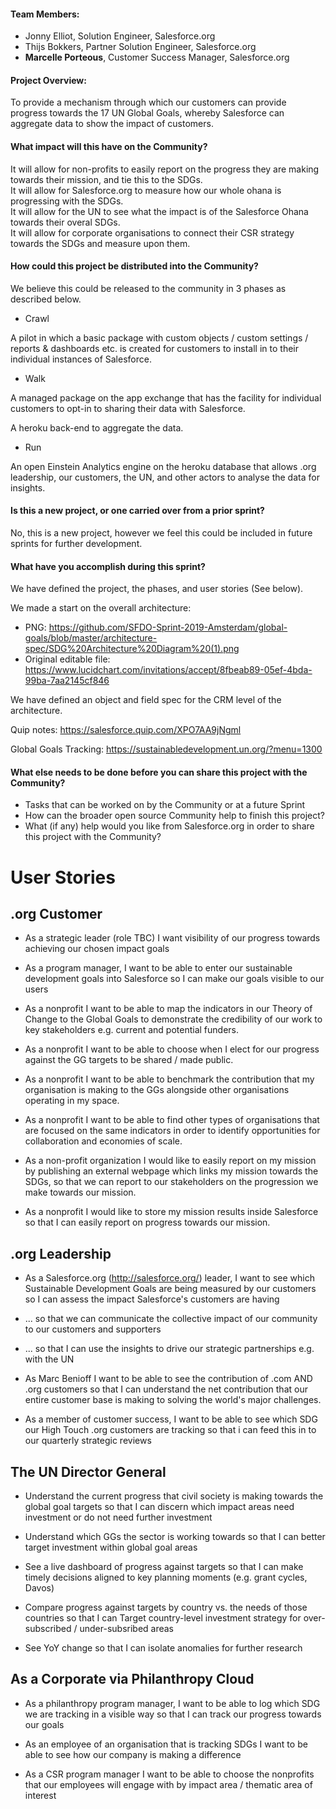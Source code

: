 
#### Team Members:

* Jonny Elliot, Solution Engineer, Salesforce.org
* Thijs Bokkers, Partner Solution Engineer, Salesforce.org
* <b>Marcelle Porteous</b>, Customer Success Manager, Salesforce.org


#### Project Overview:

To provide a mechanism through which our customers can provide progress towards the 17 UN Global Goals, whereby Salesforce can aggregate data to show the impact of customers.
    
#### What impact will this have on the Community?
    
It will allow for non-profits to easily report on the progress they are making towards their mission, and tie this to the SDGs. <BR>
It will allow for Salesforce.org to measure how our whole ohana is progressing with the SDGs. <BR>
It will allow for the UN to see what the impact is of the Salesforce Ohana towards their overal SDGs. <BR>
It will allow for corporate organisations to connect their CSR strategy towards the SDGs and measure upon them.
    
#### How could this project be distributed into the Community? 
    
We believe this could be released to the community in 3 phases as described below. 
    
   * Crawl
    
A pilot in which a basic package with custom objects / custom settings / reports & dashboards etc. is created for customers to install in to their individual instances of Salesforce.
    
   * Walk
    
A managed package on the app exchange that has the facility for individual customers to opt-in to sharing their data with Salesforce. 

A heroku back-end to aggregate the data.
    
   * Run
    
An open Einstein Analytics engine on the heroku database that allows .org leadership, our customers, the UN, and other actors to analyse the data for insights.

    
#### Is this a new project, or one carried over from a prior sprint?
    
No, this is a new project, however we feel this could be included in future sprints for further development. 


#### What have you accomplish during this sprint?

We have defined the project, the phases, and user stories (See below).

We made a start on the overall architecture:
* PNG: https://github.com/SFDO-Sprint-2019-Amsterdam/global-goals/blob/master/architecture-spec/SDG%20Architecture%20Diagram%20(1).png
* Original editable file: https://www.lucidchart.com/invitations/accept/8fbeab89-05ef-4bda-99ba-7aa2145cf846

We have defined an object and field spec for the CRM level of the architecture. 

Quip notes: https://salesforce.quip.com/XPO7AA9jNgml <BR>
   
Global Goals Tracking: https://sustainabledevelopment.un.org/?menu=1300


#### What else needs to be done before you can share this project with the Community?

* Tasks that can be worked on by the Community or at a future Sprint
* How can the broader open source Community help to finish this project?
* What (if any) help would you like from Salesforce.org in order to share this project with the Community?

# User Stories

## .org Customer

* As a strategic leader (role TBC) I want visibility of our progress towards achieving our chosen impact goals

* As a program manager, I want to be able to enter our sustainable development goals into Salesforce so I can make our goals visible to our users

* As a nonprofit I want to be able to map the indicators in our Theory of Change to the Global Goals to demonstrate the credibility of our work to key stakeholders e.g. current and potential funders.

* As a nonprofit I want to be able to choose when I elect for our progress against the GG targets to be shared / made public. 

* As a nonprofit I want to be able to benchmark the contribution that my organisation is making to the GGs alongside other organisations operating in my space.

* As a nonprofit I want to be able to find other types of organisations that are focused on the same indicators in order to identify opportunities for collaboration and economies of scale. 

* As a non-profit organization I would like to easily report on my mission by publishing an external webpage which links my mission towards the SDGs, so that we can report to our stakeholders on the progression we make towards our mission. 

* As a nonprofit I would like to store my mission results inside Salesforce so that I can easily report on progress towards our mission. 


## .org Leadership

* As a Salesforce.org (http://salesforce.org/) leader, I want to see which Sustainable Development Goals are being measured by our customers so I can assess the impact Salesforce's customers are having

* ... so that we can communicate the collective impact of our community to our customers and supporters

* ... so that I can use the insights to drive our strategic partnerships e.g. with the UN

* As Marc Benioff I want to be able to see the contribution of .com AND .org customers so that I can understand the net contribution that our entire customer base is making to solving the world's major challenges.

* As a member of customer success, I want to be able to see which SDG our High Touch .org customers are tracking so that i can feed this in to our quarterly strategic reviews

## The UN Director General

* Understand the current progress that civil society is making towards the global goal targets so that I can discern which impact areas need investment or do not need further investment

* Understand which GGs the sector is working towards so that I can better target investment within global goal areas

* See a live dashboard of progress against targets so that I can make timely decisions aligned to key planning moments (e.g. grant cycles, Davos)

* Compare progress against targets by country vs. the needs of those countries so that I can Target country-level investment strategy for over-subscribed / under-subsribed areas

* See YoY change so that I can isolate anomalies for further research


## As a Corporate via Philanthropy Cloud

* As a philanthropy program manager, I want to be able to log which SDG we are tracking in a visible way so that I can track our progress towards our goals

* As an employee of an organisation that is tracking SDGs I want to be able to see how our company is making a difference

* As a CSR program manager I want to be able to choose the nonprofits that our employees will engage with by impact area / thematic area of interest

